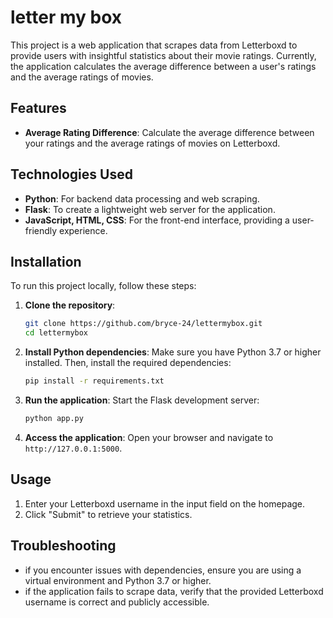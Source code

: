 # letter my box

This project is a web application that scrapes data from Letterboxd to provide users with insightful statistics about their movie ratings. Currently, the application calculates the average difference between a user's ratings and the average ratings of movies.

## Features

- **Average Rating Difference**: Calculate the average difference between your ratings and the average ratings of movies on Letterboxd.

## Technologies Used

- **Python**: For backend data processing and web scraping.
- **Flask**: To create a lightweight web server for the application.
- **JavaScript, HTML, CSS**: For the front-end interface, providing a user-friendly experience.

## Installation

To run this project locally, follow these steps:

1. **Clone the repository**:
   ```bash
   git clone https://github.com/bryce-24/lettermybox.git
   cd lettermybox
   ```

2. **Install Python dependencies**:
   Make sure you have Python 3.7 or higher installed. Then, install the required dependencies:
   ```bash
   pip install -r requirements.txt
   ```

3. **Run the application**:
   Start the Flask development server:
   ```bash
   python app.py
   ```

4. **Access the application**:
   Open your browser and navigate to `http://127.0.0.1:5000`.

## Usage

1. Enter your Letterboxd username in the input field on the homepage.
2. Click "Submit" to retrieve your statistics.

## Troubleshooting

- if you encounter issues with dependencies, ensure you are using a virtual environment and Python 3.7 or higher.
- if the application fails to scrape data, verify that the provided Letterboxd username is correct and publicly accessible.